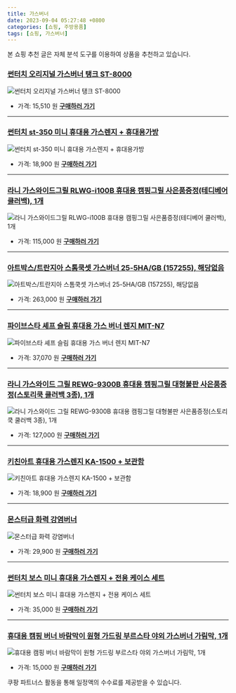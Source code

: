 ```yaml
---
title: 가스버너
date: 2023-09-04 05:27:48 +0800
categories: [쇼핑, 주방용품]
tags: [쇼핑, 가스버너]
---
```

본 쇼핑 추천 글은 자체 분석 도구를 이용하여 상품을 추천하고 있습니다.
### [썬터치 오리지널 가스버너 탱크 ST-8000](https://link.coupang.com/re/AFFSDP?lptag=AF1030537&pageKey=6925620004&itemId=16740053934&vendorItemId=83922036320&traceid=V0-153-848e141e7bc743a6&requestid=20230907052748584146062396&token=31850C%7CMIXED)
![썬터치 오리지널 가스버너 탱크 ST-8000](https://ads-partners.coupang.com/image1/ZKTkZUhUYY6X_2B9ZAHpBDNdmDw8XaSj-4ChIKe4n7vDvrlXO4y05TnRiuEAqCAP13qbDDq8GdS8VDmADJIibZxH8fFUpKEqZQtNmoLraAT3R8hIXEU7lsTxG6aczzMeH3jG_-vzRxHyYn6ebtx1QaCziH7e6RzT6WxnoXntqWqvxCWkyHOg2V0_4_8XCH9qKTtcF-GCvkrU6YzhUjhhnopJOcyBQZN004JBTK0bFn2mr5f8bzvnchBfPHhmN4XpNzaUCXKOyjeKpZb8PZ5ohw==)
- 가격: 15,510 원
[**구매하러 가기**](https://link.coupang.com/re/AFFSDP?lptag=AF1030537&pageKey=6925620004&itemId=16740053934&vendorItemId=83922036320&traceid=V0-153-848e141e7bc743a6&requestid=20230907052748584146062396&token=31850C%7CMIXED)
---
### [썬터치 st-350 미니 휴대용 가스렌지 + 휴대용가방](https://link.coupang.com/re/AFFSDP?lptag=AF1030537&pageKey=123034&itemId=227682&vendorItemId=3000158526&traceid=V0-153-f39e08bc2ab65731&requestid=20230907052748584146062396&token=31850C%7CMIXED)
![썬터치 st-350 미니 휴대용 가스렌지 + 휴대용가방](https://ads-partners.coupang.com/image1/el2oQ8QZMwbxfFcFeswPb5wSGY-mhuzCaT877far1MN88D0oCX7zkbUK_FX1oUvx_ub9MS6thz-hn2wh907NUinsWwL_awy32aU63OIGE-CYPHHwr9dUox65DvZDBwe2db1fWtg8foh3urWd_Rx0HGBaWBWIYs5OKwz_eqmycGppFLuoX6ypTZLCvf5Rk8QY59WnDwhw6PAfmB--HY4mOrmul6K3hB9n6lx8ibf3iOUGhSU_j8yqA63RBX-gYKgxyBidGZhwkhf6xplA5m1Jiyo=)
- 가격: 18,900 원
[**구매하러 가기**](https://link.coupang.com/re/AFFSDP?lptag=AF1030537&pageKey=123034&itemId=227682&vendorItemId=3000158526&traceid=V0-153-f39e08bc2ab65731&requestid=20230907052748584146062396&token=31850C%7CMIXED)
---
### [라니 가스와이드그릴 RLWG-i100B 휴대용 캠핑그릴 사은품증정(테디베어 쿨러백), 1개](https://link.coupang.com/re/AFFSDP?lptag=AF1030537&pageKey=7330066877&itemId=18816975185&vendorItemId=85947407343&traceid=V0-153-648087910aef1421&clickBeacon=6cxDWganf7gsKIsolhDTwSaVGjGgcgnEZyAJVjNDPa%2F%2Be%2BaAP5Kvq981w%2BMXYwGz3k0H4rPWu0okZXcv921a%2BxUdtGo6aDxU4V8KcUJGztPHd6rGqWV5KrcUoRE2VhsUWXC3jYBIx%2FwOGrcC6NKsVuah871DXo0Lw2DdcBFBPkeBLQVZnAN6MubDutBOJqa%2Fbo2c0X1vBN1x4Nvk3T7LkbIN8L0sO05%2FrIy8X4wRLw52wYj9J%2FOP1VvMzPBkR0l5JMl4%2BvRpPikAHfN5pEsOyQWnNhRkjxHUGn08udX83UPtEZsOCAofSeyLX%2BHRUYicefC6QgXcurMWSYU%2BXGex0Ipm813Hmd4fx5jOHA1%2BuqlU3eWQDHCXAqDAO3395BKoOGcFNJ3UeILXevGed%2Bc6Y9Xp3eegVEspPdExTQyDCgzTe8YWlFq1iqbzO5UCz5MYzRthGUKQzvFsp6Q%2F4IIawB1Icb6I4P9hRFlbzJQXNx%2BDfi7u%2BII5QzdWUYHwKN7hJEHgS1%2Bnnbv1MtwfZAEoMAY1Z%2BhDM6rmVBI4OOMLsFpmi4bYwui2fwZu%2B7iiHyUV42EzfSaeFxrIc5tbFlF1pTAomAc%2FO3ECVYvYnUb86b029BK%2FQO0ZvNSrSufaq7tnEZ8uOPqkG%2FimHBQChT3Y9LQ26FOsF%2Fxy8odjkcYCFZ2p0mGpXEAEs%2BwnTTfmDHrJmtuj37NmjrDObDXeJOlMogJyy50CZGNHyXZKigM9cXcbGnL9%2FTvjP%2FC7Pp6EyFCJRklK%2FLjcgYh%2BC6f86BcFz42EsTzrPX6SYQSogSh2UbDsGsc0Zmuinwfrg7jhcNlsDFo2muobKW0557tlXLswj%2BaxBjpBcyRLDWJbc3bgno%2BzH%2BRRttXcbsRXzS1urgdk&requestid=20230907052748584146062396&token=31850C%7CMIXED)
![라니 가스와이드그릴 RLWG-i100B 휴대용 캠핑그릴 사은품증정(테디베어 쿨러백), 1개](https://ads-partners.coupang.com/image1/Pjyj1omR6zrECPahPvVIpSrfizH5pBZt-l7yTAKB3Vo9JGkov7xl92ezgUMOIdMo3dDYd4cOlK2DjI6o9gn6NEOgKgzpSPpzOtGQUfCRE69U4JW4Hk_F0XZtozidFsqoaWajGy_9f7pZqDa_8Az2M36P8TGsWQ1cE1wnRRjizFzI1KmIuO1kyxWT_S7Y7M93d0RA4yxukdL7cOfWWzbA2FSKEN49IG9dbOJz0DostviioVWT1W8Drd-icU6YjogHzd0imwd0s0aGcVwHaAMwMdJfy8Rbaii8O7cCfpSfcZgrQGZJxLY=)
- 가격: 115,000 원
[**구매하러 가기**](https://link.coupang.com/re/AFFSDP?lptag=AF1030537&pageKey=7330066877&itemId=18816975185&vendorItemId=85947407343&traceid=V0-153-648087910aef1421&clickBeacon=6cxDWganf7gsKIsolhDTwSaVGjGgcgnEZyAJVjNDPa%2F%2Be%2BaAP5Kvq981w%2BMXYwGz3k0H4rPWu0okZXcv921a%2BxUdtGo6aDxU4V8KcUJGztPHd6rGqWV5KrcUoRE2VhsUWXC3jYBIx%2FwOGrcC6NKsVuah871DXo0Lw2DdcBFBPkeBLQVZnAN6MubDutBOJqa%2Fbo2c0X1vBN1x4Nvk3T7LkbIN8L0sO05%2FrIy8X4wRLw52wYj9J%2FOP1VvMzPBkR0l5JMl4%2BvRpPikAHfN5pEsOyQWnNhRkjxHUGn08udX83UPtEZsOCAofSeyLX%2BHRUYicefC6QgXcurMWSYU%2BXGex0Ipm813Hmd4fx5jOHA1%2BuqlU3eWQDHCXAqDAO3395BKoOGcFNJ3UeILXevGed%2Bc6Y9Xp3eegVEspPdExTQyDCgzTe8YWlFq1iqbzO5UCz5MYzRthGUKQzvFsp6Q%2F4IIawB1Icb6I4P9hRFlbzJQXNx%2BDfi7u%2BII5QzdWUYHwKN7hJEHgS1%2Bnnbv1MtwfZAEoMAY1Z%2BhDM6rmVBI4OOMLsFpmi4bYwui2fwZu%2B7iiHyUV42EzfSaeFxrIc5tbFlF1pTAomAc%2FO3ECVYvYnUb86b029BK%2FQO0ZvNSrSufaq7tnEZ8uOPqkG%2FimHBQChT3Y9LQ26FOsF%2Fxy8odjkcYCFZ2p0mGpXEAEs%2BwnTTfmDHrJmtuj37NmjrDObDXeJOlMogJyy50CZGNHyXZKigM9cXcbGnL9%2FTvjP%2FC7Pp6EyFCJRklK%2FLjcgYh%2BC6f86BcFz42EsTzrPX6SYQSogSh2UbDsGsc0Zmuinwfrg7jhcNlsDFo2muobKW0557tlXLswj%2BaxBjpBcyRLDWJbc3bgno%2BzH%2BRRttXcbsRXzS1urgdk&requestid=20230907052748584146062396&token=31850C%7CMIXED)
---
### [아트박스/트란지아 스톰쿡셋 가스버너 25-5HA/GB (157255), 해당없음](https://link.coupang.com/re/AFFSDP?lptag=AF1030537&pageKey=1348334666&itemId=2376031952&vendorItemId=86973337547&traceid=V0-153-6eee0705f52daf34&clickBeacon=6cxDWganf7gsKIsolhDTwSaVGjGgcgnEZyAJVjNDPa%2F%2Be%2BaAP5Kvq981w%2BMXYwGz3k0H4rPWu0okZXcv921a%2B4HrysJ48LWv5BB0g2thVcTumRF2IF977y5dPdhf7lwAP%2FtLzcMf7zrmFXdpBMdzdpaoC4w2vLREh4mUGPaS2gyBLQVZnAN6MubDutBOJqa%2Fbo2c0X1vBN1x4Nvk3T7LkbIN8L0sO05%2FrIy8X4wRLw52wYj9J%2FOP1VvMzPBkR0l5c6B6NFKdH%2BLYmiGoiEEA5pMv03mRZI69mpIzID9MDGctLUcZiZSz2OJpgKB%2FrEk2ioEtviIzZO55g0B0WmN6%2B%2FKLx3cYXwBztsrIupRo8pAehGeP6oDthhVjdk%2B25RLPMjysRogONCUPcLm%2BHJJNTQllTqWcLBr9BxopiEMAkBKXlaFH7ERc%2BX47cEJVHR9N8g%2BovUMc2a91sjrWoNXC2CxQxnIMUqroE7PfASfIDd2Gwbm4HcMbPFELvGzOS2WMPvCjytgzPlTDPJTofmcmjKk9DObm7SJZgHOpLCTMkhWIA%2F8xaxalz4gcPgtwgdi1iLI%2BYi0SFdSRP8AnGHuzNJJCDZ9mlqLDIA66Id%2BCbvDD2n%2Fnts34liPyi3oys1YMi1Djep7yGZjtFLtMW3AlxAqONGVoNg4Nn4VZhF0J5UCRCE9b4IbYYQ8DIC2u1hwXDy2Gr6sxGx2tW2BAJQmPVb6gdXnYOe083oI2QGq4F2iu6nYVCpQ6YwHKMV8FFTwWARESZhN%2BxfCMsA1C2MsmV%2FT6skzMJwo7pBGJzKGLgm4NSfWFaD8rfv%2BNbZsQaZstIgbugQkgrCBZFkInXFHLiaHUodRQKSfApsy1nfTpi%2Fk%3D&requestid=20230907052748584146062396&token=31850C%7CMIXED)
![아트박스/트란지아 스톰쿡셋 가스버너 25-5HA/GB (157255), 해당없음](https://ads-partners.coupang.com/image1/A5J-lmCqs8EG4CqcA9kZjUGRIkJEvpFL7at05q9p3oO6MX20F4GQ-uEXh1wC5Vpxnsr4zt4VS3nj40OzJOlaYYFgvBi1PxTPXV76NTExt2LzNNIl86820mSw8YrDsafG8_Va9oAVtGbeuxljFxgPcKDYTGaMGFJzl5ZcsNiC0BUY0PjVfUwTEhCqd9m-mXjeTRPMzRmDtDmS-r16SLRmMq7zsUVzMB5IV28QZI_k7UFv4q8Fb3B2gLBUMT9OZhO5An1BObzcwiWTy0ajEFkXc-k1Ev0QiKfFeLOYYA10SEPutLZoeQ==)
- 가격: 263,000 원
[**구매하러 가기**](https://link.coupang.com/re/AFFSDP?lptag=AF1030537&pageKey=1348334666&itemId=2376031952&vendorItemId=86973337547&traceid=V0-153-6eee0705f52daf34&clickBeacon=6cxDWganf7gsKIsolhDTwSaVGjGgcgnEZyAJVjNDPa%2F%2Be%2BaAP5Kvq981w%2BMXYwGz3k0H4rPWu0okZXcv921a%2B4HrysJ48LWv5BB0g2thVcTumRF2IF977y5dPdhf7lwAP%2FtLzcMf7zrmFXdpBMdzdpaoC4w2vLREh4mUGPaS2gyBLQVZnAN6MubDutBOJqa%2Fbo2c0X1vBN1x4Nvk3T7LkbIN8L0sO05%2FrIy8X4wRLw52wYj9J%2FOP1VvMzPBkR0l5c6B6NFKdH%2BLYmiGoiEEA5pMv03mRZI69mpIzID9MDGctLUcZiZSz2OJpgKB%2FrEk2ioEtviIzZO55g0B0WmN6%2B%2FKLx3cYXwBztsrIupRo8pAehGeP6oDthhVjdk%2B25RLPMjysRogONCUPcLm%2BHJJNTQllTqWcLBr9BxopiEMAkBKXlaFH7ERc%2BX47cEJVHR9N8g%2BovUMc2a91sjrWoNXC2CxQxnIMUqroE7PfASfIDd2Gwbm4HcMbPFELvGzOS2WMPvCjytgzPlTDPJTofmcmjKk9DObm7SJZgHOpLCTMkhWIA%2F8xaxalz4gcPgtwgdi1iLI%2BYi0SFdSRP8AnGHuzNJJCDZ9mlqLDIA66Id%2BCbvDD2n%2Fnts34liPyi3oys1YMi1Djep7yGZjtFLtMW3AlxAqONGVoNg4Nn4VZhF0J5UCRCE9b4IbYYQ8DIC2u1hwXDy2Gr6sxGx2tW2BAJQmPVb6gdXnYOe083oI2QGq4F2iu6nYVCpQ6YwHKMV8FFTwWARESZhN%2BxfCMsA1C2MsmV%2FT6skzMJwo7pBGJzKGLgm4NSfWFaD8rfv%2BNbZsQaZstIgbugQkgrCBZFkInXFHLiaHUodRQKSfApsy1nfTpi%2Fk%3D&requestid=20230907052748584146062396&token=31850C%7CMIXED)
---
### [파이브스타 셰프 슬림 휴대용 가스 버너 렌지 MIT-N7](https://link.coupang.com/re/AFFSDP?lptag=AF1030537&pageKey=5560364554&itemId=8818916119&vendorItemId=77986428463&traceid=V0-153-4c8400e9fa566ec6&requestid=20230907052748584146062396&token=31850C%7CMIXED)
![파이브스타 셰프 슬림 휴대용 가스 버너 렌지 MIT-N7](https://ads-partners.coupang.com/image1/nTMag7OWPud4rK0fnSqSWybED1XRZd1gU7HouV1IxEQyb6L60zVt0BlY9eZAdLzEpeVWQrJqzN40ipoUPXYrCYlpdcun1JtFb35l-c_j1sQNe-dZ8ZAyuFH2rsjIkOKO9ImTua1vTALxL4T22KL9m7hCCD0eXCltLGwY_PmgB2MMatPJosmLjiceNPRiTbmchqovl3sbu1FMzy8BdrpWhWhKS2drL5xn5MRz2tOvsTrsOlS9C1q42V7TJd2vQ2js5Ra--X-c7h113Oidvp_mI4I=)
- 가격: 37,070 원
[**구매하러 가기**](https://link.coupang.com/re/AFFSDP?lptag=AF1030537&pageKey=5560364554&itemId=8818916119&vendorItemId=77986428463&traceid=V0-153-4c8400e9fa566ec6&requestid=20230907052748584146062396&token=31850C%7CMIXED)
---
### [라니 가스와이드 그릴 REWG-9300B 휴대용 캠핑그릴 대형불판 사은품증정(스토리쿡 쿨러백 3종), 1개](https://link.coupang.com/re/AFFSDP?lptag=AF1030537&pageKey=7330179430&itemId=18817466446&vendorItemId=85947888861&traceid=V0-153-61f5fb94c738c041&clickBeacon=6cxDWganf7gsKIsolhDTwSaVGjGgcgnEZyAJVjNDPa%2F%2Be%2BaAP5Kvq981w%2BMXYwGz3k0H4rPWu0okZXcv921a%2B57o9sQUgQHH5tckaC3ed1DumRF2IF977y5dPdhf7lwAgQN3tl3ehms%2B6aMK2iG51F2oZKKfpBveq03QCzDESiaBLQVZnAN6MubDutBOJqa%2Fbo2c0X1vBN1x4Nvk3T7LkbIN8L0sO05%2FrIy8X4wRLw52wYj9J%2FOP1VvMzPBkR0l52J2knsmMUWz2yGrNoRP2uNQj1je2YJimvd7clI3Eh7mttUmpL3fYeRwNfiyzVQiD1xOxSV87c0BKWmf32PlKAPKLx3cYXwBztsrIupRo8pBN96Y1Dl7JGE0igLVQnP9bMjysRogONCUPcLm%2BHJJNTQllTqWcLBr9BxopiEMAkBKXlaFH7ERc%2BX47cEJVHR9N2AM5CXBqZOJaVnFwm6hNkiaShpjf18k5xGOZP9kkrQeGwbm4HcMbPFELvGzOS2WMPvCjytgzPlTDPJTofmcmjKk9DObm7SJZgHOpLCTMkhWIA%2F8xaxalz4gcPgtwgdi1iLI%2BYi0SFdSRP8AnGHuzNJJCDZ9mlqLDIA66Id%2BCbvDD2n%2Fnts34liPyi3oys1YMi1Djep7yGZjtFLtMW3AlxAqONGVoNg4Nn4VZhF0J5UCRCE9b4IbYYQ8DIC2u1hwXDy2Gr6sxGx2tW2BAJQmPVb6gdXnYOe083oI2QGq4F2iu6nYVCpQ6YwHKMV8FFTwWARESZhN%2BxfCMsA1C2MsmV%2FT6skzMJwo7pBGJzKGLgm4NSfWFaD8rfv%2BNbZsQaZstIgbugQkgrCBZFkInXFHLiaHUodRQKSfApsy1nfTpi%2Fk%3D&requestid=20230907052748584146062396&token=31850C%7CMIXED)
![라니 가스와이드 그릴 REWG-9300B 휴대용 캠핑그릴 대형불판 사은품증정(스토리쿡 쿨러백 3종), 1개](https://ads-partners.coupang.com/image1/BMfbEF92jbLtQCoLBHblywrF1q30iltM8GILfq0oFOhm0puVsZpHQlc_bSPbNpQtm36huW_Fm7rlnbbMT-cq34IufTL7BrmG1pgn_nO2GyYAxrgALXWG5GaS9pYduIj3grPesyKGXR5JMW2msI1qZ0om_22wUwNK2T7bLnM3ADhVtFtfWsKUoJ-AQOQP-WvTJp_4cZuHq-WBdDAFAUVnDqJi4qd7xBy4vk76hCib7N6iMfqZSdWGwNs2HtEh7W0xUUiwcRSUHiKhIXHZ8sHhqnzcC_yUITvqq0y_IP5cCuiKTt2J9A==)
- 가격: 127,000 원
[**구매하러 가기**](https://link.coupang.com/re/AFFSDP?lptag=AF1030537&pageKey=7330179430&itemId=18817466446&vendorItemId=85947888861&traceid=V0-153-61f5fb94c738c041&clickBeacon=6cxDWganf7gsKIsolhDTwSaVGjGgcgnEZyAJVjNDPa%2F%2Be%2BaAP5Kvq981w%2BMXYwGz3k0H4rPWu0okZXcv921a%2B57o9sQUgQHH5tckaC3ed1DumRF2IF977y5dPdhf7lwAgQN3tl3ehms%2B6aMK2iG51F2oZKKfpBveq03QCzDESiaBLQVZnAN6MubDutBOJqa%2Fbo2c0X1vBN1x4Nvk3T7LkbIN8L0sO05%2FrIy8X4wRLw52wYj9J%2FOP1VvMzPBkR0l52J2knsmMUWz2yGrNoRP2uNQj1je2YJimvd7clI3Eh7mttUmpL3fYeRwNfiyzVQiD1xOxSV87c0BKWmf32PlKAPKLx3cYXwBztsrIupRo8pBN96Y1Dl7JGE0igLVQnP9bMjysRogONCUPcLm%2BHJJNTQllTqWcLBr9BxopiEMAkBKXlaFH7ERc%2BX47cEJVHR9N2AM5CXBqZOJaVnFwm6hNkiaShpjf18k5xGOZP9kkrQeGwbm4HcMbPFELvGzOS2WMPvCjytgzPlTDPJTofmcmjKk9DObm7SJZgHOpLCTMkhWIA%2F8xaxalz4gcPgtwgdi1iLI%2BYi0SFdSRP8AnGHuzNJJCDZ9mlqLDIA66Id%2BCbvDD2n%2Fnts34liPyi3oys1YMi1Djep7yGZjtFLtMW3AlxAqONGVoNg4Nn4VZhF0J5UCRCE9b4IbYYQ8DIC2u1hwXDy2Gr6sxGx2tW2BAJQmPVb6gdXnYOe083oI2QGq4F2iu6nYVCpQ6YwHKMV8FFTwWARESZhN%2BxfCMsA1C2MsmV%2FT6skzMJwo7pBGJzKGLgm4NSfWFaD8rfv%2BNbZsQaZstIgbugQkgrCBZFkInXFHLiaHUodRQKSfApsy1nfTpi%2Fk%3D&requestid=20230907052748584146062396&token=31850C%7CMIXED)
---
### [키친아트 휴대용 가스렌지 KA-1500 + 보관함](https://link.coupang.com/re/AFFSDP?lptag=AF1030537&pageKey=125626&itemId=232039&vendorItemId=3146223794&traceid=V0-153-82271ca27954956a&requestid=20230907052748584146062396&token=31850C%7CMIXED)
![키친아트 휴대용 가스렌지 KA-1500 + 보관함](https://ads-partners.coupang.com/image1/BZbCF-L3hJTCqhNjBYWpxIiP-gWJWeTiI3iQqKsz_ratyPfx4xVU5QyZrYHupTjlBorgQp7vUhZxTMcXcBpTtAaeQP0ic5_8KUnvgvqQkv4KWnKvq2hEW4R7nXOCCL76Z0tA0LzgG05fPqI88iahv1CWVJKSFmGU0nj_GLQSILq-1YSHKGHsABS-6qPBxQoOMaf9AScZssWqR_O9qB4aMdaMaNg6k0exnQv1RKxWnv-qLgMGIKLNeulp4cearTPOkiuqzHIuakSilpcsbTe7jg==)
- 가격: 18,900 원
[**구매하러 가기**](https://link.coupang.com/re/AFFSDP?lptag=AF1030537&pageKey=125626&itemId=232039&vendorItemId=3146223794&traceid=V0-153-82271ca27954956a&requestid=20230907052748584146062396&token=31850C%7CMIXED)
---
### [몬스터급 화력 강염버너](https://link.coupang.com/re/AFFSDP?lptag=AF1030537&pageKey=7415135985&itemId=19221877508&vendorItemId=86338619444&traceid=V0-153-ba68154d62a43313&clickBeacon=6cxDWganf7gsKIsolhDTwSaVGjGgcgnEZyAJVjNDPa%2F%2Be%2BaAP5Kvq981w%2BMXYwGz3k0H4rPWu0okZXcv921a%2B%2BQu2FyR%2FN8D2o8%2BoG7aOiTumRF2IF977y5dPdhf7lwAa0e3OzzX98lpKm5hvtw4fxi7FdF2N1z7ZWrPDsv4xG2BLQVZnAN6MubDutBOJqa%2Fbo2c0X1vBN1x4Nvk3T7LkbIN8L0sO05%2FrIy8X4wRLw52wYj9J%2FOP1VvMzPBkR0l5URX7L46GxEEAIq00b9uJhqPePoQqc7LI8eiU%2B83Bmt1v%2BKtgDHeYxx1iv7cyWzfnv6iZW2nNoH1gtrF5ZhEvU%2FKLx3cYXwBztsrIupRo8pBo%2FzvPO%2FvD%2BhmGzYhBGw%2FfMjysRogONCUPcLm%2BHJJNTQllTqWcLBr9BxopiEMAkBKXlaFH7ERc%2BX47cEJVHR9NOgr5V7TLQdBMxBLUXe8oWz4T4OXphpHPdun9wMK4mtqGwbm4HcMbPFELvGzOS2WMPvCjytgzPlTDPJTofmcmjKk9DObm7SJZgHOpLCTMkhWIA%2F8xaxalz4gcPgtwgdi1iLI%2BYi0SFdSRP8AnGHuzNJJCDZ9mlqLDIA66Id%2BCbvDD2n%2Fnts34liPyi3oys1YMi1Djep7yGZjtFLtMW3AlxAqONGVoNg4Nn4VZhF0J5UCRCE9b4IbYYQ8DIC2u1hwXDy2Gr6sxGx2tW2BAJQmPVb6gdXnYOe083oI2QGq4F2iu6nYVCpQ6YwHKMV8FFTwWARESZhN%2BxfCMsA1C2MsmV%2FT6skzMJwo7pBGJzKGLgm4NSfWFaD8rfv%2BNbZsQaZstIgbugQkgrCBZFkInXFHLiaHUodRQKSfApsy1nfTpi%2Fk%3D&requestid=20230907052748584146062396&token=31850C%7CMIXED)
![몬스터급 화력 강염버너](https://ads-partners.coupang.com/image1/kjvakoVYa-iKPpoUkncOc-CgRQ1g2lj388WijME5deCP_W-4MGbR9JI_TOUxYSXsPw0EV7-b4Q_zF5DRX_p6Q_rYru1HgJ5UNQv8jGx0hEdtvisL6ZhVOnEdhPQbRZdk7kn_OEAfacC_zLFC89YO2CSVs1P3A6XmHO5BPL12Umk8Adp75la1-h4ySlRSA09XxKYVAjIXbmSpdsGvYQr-sGDmeGU6JExTmHxVVfEcvU8LIH4rpOH0QlLtpU4w9mZ0V6RPpvP3Iu8B_n9pYC5AfAVcxBc8LwBU2y2nKYDryOUdKISdvw==)
- 가격: 29,900 원
[**구매하러 가기**](https://link.coupang.com/re/AFFSDP?lptag=AF1030537&pageKey=7415135985&itemId=19221877508&vendorItemId=86338619444&traceid=V0-153-ba68154d62a43313&clickBeacon=6cxDWganf7gsKIsolhDTwSaVGjGgcgnEZyAJVjNDPa%2F%2Be%2BaAP5Kvq981w%2BMXYwGz3k0H4rPWu0okZXcv921a%2B%2BQu2FyR%2FN8D2o8%2BoG7aOiTumRF2IF977y5dPdhf7lwAa0e3OzzX98lpKm5hvtw4fxi7FdF2N1z7ZWrPDsv4xG2BLQVZnAN6MubDutBOJqa%2Fbo2c0X1vBN1x4Nvk3T7LkbIN8L0sO05%2FrIy8X4wRLw52wYj9J%2FOP1VvMzPBkR0l5URX7L46GxEEAIq00b9uJhqPePoQqc7LI8eiU%2B83Bmt1v%2BKtgDHeYxx1iv7cyWzfnv6iZW2nNoH1gtrF5ZhEvU%2FKLx3cYXwBztsrIupRo8pBo%2FzvPO%2FvD%2BhmGzYhBGw%2FfMjysRogONCUPcLm%2BHJJNTQllTqWcLBr9BxopiEMAkBKXlaFH7ERc%2BX47cEJVHR9NOgr5V7TLQdBMxBLUXe8oWz4T4OXphpHPdun9wMK4mtqGwbm4HcMbPFELvGzOS2WMPvCjytgzPlTDPJTofmcmjKk9DObm7SJZgHOpLCTMkhWIA%2F8xaxalz4gcPgtwgdi1iLI%2BYi0SFdSRP8AnGHuzNJJCDZ9mlqLDIA66Id%2BCbvDD2n%2Fnts34liPyi3oys1YMi1Djep7yGZjtFLtMW3AlxAqONGVoNg4Nn4VZhF0J5UCRCE9b4IbYYQ8DIC2u1hwXDy2Gr6sxGx2tW2BAJQmPVb6gdXnYOe083oI2QGq4F2iu6nYVCpQ6YwHKMV8FFTwWARESZhN%2BxfCMsA1C2MsmV%2FT6skzMJwo7pBGJzKGLgm4NSfWFaD8rfv%2BNbZsQaZstIgbugQkgrCBZFkInXFHLiaHUodRQKSfApsy1nfTpi%2Fk%3D&requestid=20230907052748584146062396&token=31850C%7CMIXED)
---
### [썬터치 보스 미니 휴대용 가스렌지 + 전용 케이스 세트](https://link.coupang.com/re/AFFSDP?lptag=AF1030537&pageKey=6840769644&itemId=16266011518&vendorItemId=83458800903&traceid=V0-153-46f19a52652bdd73&requestid=20230907052748584146062396&token=31850C%7CMIXED)
![썬터치 보스 미니 휴대용 가스렌지 + 전용 케이스 세트](https://ads-partners.coupang.com/image1/gOrZEQidYRa9_NEZgMMNGxt1Y_sUie6FdqP3V0eWJm872UJEuoUdmrgSmszMJSeLsfiVhnLl1gd1Hbal6TbaFON90CfzSGZeWZ1D2G2yRoTKa44fQfLuAyKVZ3N-2YwLM8Pp2VaVWCahmjAZR7pMA7FAZyQ9E6cmYa2Eg5WPQhxdhFvqji2ciD9z7XdjF3YExDTFmG6EZmDwuGlZ5BoWqge9FiDVRucPENOACUU6s0oRV-DpzZXI6H_9BK7yqzHueL9TJUb2-rAptWX_Z3rbhHg=)
- 가격: 35,000 원
[**구매하러 가기**](https://link.coupang.com/re/AFFSDP?lptag=AF1030537&pageKey=6840769644&itemId=16266011518&vendorItemId=83458800903&traceid=V0-153-46f19a52652bdd73&requestid=20230907052748584146062396&token=31850C%7CMIXED)
---
### [휴대용 캠핑 버너 바람막이 원형 가드링 부르스타 야외 가스버너 가림막, 1개](https://link.coupang.com/re/AFFSDP?lptag=AF1030537&pageKey=7515597513&itemId=19701698308&vendorItemId=86549696922&traceid=V0-153-6edb231668cd0744&clickBeacon=6cxDWganf7gsKIsolhDTwSaVGjGgcgnEZyAJVjNDPa%2F%2Be%2BaAP5Kvq981w%2BMXYwGz3k0H4rPWu0okZXcv921a%2B0Jk06sf4RLzfqshW%2F9BzEnumRF2IF977y5dPdhf7lwAJBN9tHXJzQ8jF9mjKzuz3rnKCoYQKsMQjHCPXW7V8tKBLQVZnAN6MubDutBOJqa%2Fbo2c0X1vBN1x4Nvk3T7LkbIN8L0sO05%2FrIy8X4wRLw52wYj9J%2FOP1VvMzPBkR0l5fE1sFUmVL3kaUAskts2GyVCw39OTQr1%2Bfa7ytCHnD0Od%2BV9aDOoPQsGUdw3vQCsErKiUGmt66T%2FnbLB19pFJXIGw6sQg8AprHcRaAkEckmaHqxrUMnz1Ohi5PNVZJj7EnzF85n9MGn23PGXWq7f4u126dovxCCTm44tfGZ0PWcNovMFIv2SZPl1o6RAwRF9Xxa8j3Jy07TGQ3CdWyNsL9KQ%2F184KVRfWXEzt7XTTnQqGwbm4HcMbPFELvGzOS2WMPvCjytgzPlTDPJTofmcmjKk9DObm7SJZgHOpLCTMkhWIA%2F8xaxalz4gcPgtwgdi1iLI%2BYi0SFdSRP8AnGHuzNJJCDZ9mlqLDIA66Id%2BCbvDD2n%2Fnts34liPyi3oys1YMi1Djep7yGZjtFLtMW3AlxAqONGVoNg4Nn4VZhF0J5UCRCE9b4IbYYQ8DIC2u1hwXDy2Gr6sxGx2tW2BAJQmPVb6gdXnYOe083oI2QGq4F2iu6nYVCpQ6YwHKMV8FFTwWARESZhN%2BxfCMsA1C2MsmV%2FT6skzMJwo7pBGJzKGLgm4NSfWFaD8rfv%2BNbZsQaZstIgbugQkgrCBZFkInXFHLiaHUodRQKSfApsy1nfTpi%2Fk%3D&requestid=20230907052748584146062396&token=31850C%7CMIXED)
![휴대용 캠핑 버너 바람막이 원형 가드링 부르스타 야외 가스버너 가림막, 1개](https://ads-partners.coupang.com/image1/EpW8r4QQD30bVnthErW4hMrI1OlWN1TMMnZfyilx3rj5J53kcp5qkycXRnpC-vPi8L95rBeQ-1y-tB5XceQSnA94CE5DLYtiRuT0Q_g-tWr6pFiCc4tCsZlQ1kVCky1u-dIqHoTFc0V6ieeThei8GwosB7UNr-IUnH0gXHvdC3_Jm3RL_AxY7zzNY2nPVZJODbQ6o44N24_Q-Hm7J7HY4pnCvG6jycXOSu1jVq0c1gBTb1jmkKCSKT1ufFCH9wS322_n1KEDapisxNJfTrqc-c8RZdtCqyV8ctMltlooEpO2Wy_j52I=)
- 가격: 15,000 원
[**구매하러 가기**](https://link.coupang.com/re/AFFSDP?lptag=AF1030537&pageKey=7515597513&itemId=19701698308&vendorItemId=86549696922&traceid=V0-153-6edb231668cd0744&clickBeacon=6cxDWganf7gsKIsolhDTwSaVGjGgcgnEZyAJVjNDPa%2F%2Be%2BaAP5Kvq981w%2BMXYwGz3k0H4rPWu0okZXcv921a%2B0Jk06sf4RLzfqshW%2F9BzEnumRF2IF977y5dPdhf7lwAJBN9tHXJzQ8jF9mjKzuz3rnKCoYQKsMQjHCPXW7V8tKBLQVZnAN6MubDutBOJqa%2Fbo2c0X1vBN1x4Nvk3T7LkbIN8L0sO05%2FrIy8X4wRLw52wYj9J%2FOP1VvMzPBkR0l5fE1sFUmVL3kaUAskts2GyVCw39OTQr1%2Bfa7ytCHnD0Od%2BV9aDOoPQsGUdw3vQCsErKiUGmt66T%2FnbLB19pFJXIGw6sQg8AprHcRaAkEckmaHqxrUMnz1Ohi5PNVZJj7EnzF85n9MGn23PGXWq7f4u126dovxCCTm44tfGZ0PWcNovMFIv2SZPl1o6RAwRF9Xxa8j3Jy07TGQ3CdWyNsL9KQ%2F184KVRfWXEzt7XTTnQqGwbm4HcMbPFELvGzOS2WMPvCjytgzPlTDPJTofmcmjKk9DObm7SJZgHOpLCTMkhWIA%2F8xaxalz4gcPgtwgdi1iLI%2BYi0SFdSRP8AnGHuzNJJCDZ9mlqLDIA66Id%2BCbvDD2n%2Fnts34liPyi3oys1YMi1Djep7yGZjtFLtMW3AlxAqONGVoNg4Nn4VZhF0J5UCRCE9b4IbYYQ8DIC2u1hwXDy2Gr6sxGx2tW2BAJQmPVb6gdXnYOe083oI2QGq4F2iu6nYVCpQ6YwHKMV8FFTwWARESZhN%2BxfCMsA1C2MsmV%2FT6skzMJwo7pBGJzKGLgm4NSfWFaD8rfv%2BNbZsQaZstIgbugQkgrCBZFkInXFHLiaHUodRQKSfApsy1nfTpi%2Fk%3D&requestid=20230907052748584146062396&token=31850C%7CMIXED)


쿠팡 파트너스 활동을 통해 일정액의 수수료를 제공받을 수 있습니다.
